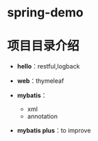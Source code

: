 # spring-demo

# 项目目录介绍
- **hello**：restful,logback
- **web**：thymeleaf
- **mybatis**：
  - xml
  - annotation
  

- **mybatis plus**：to improve

